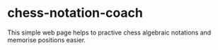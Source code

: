 # chess-notation-coach
This simple web page helps to practive chess algebraic notations and memorise positions easier.
